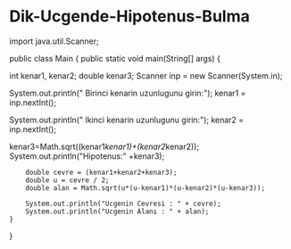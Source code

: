 # Dik-Ucgende-Hipotenus-Bulma

import java.util.Scanner;

public class Main { public static void main(String[] args) {

int kenar1, kenar2;
double kenar3; 
Scanner inp = new Scanner(System.in);

System.out.println(" Birinci kenarin uzunlugunu girin:");
kenar1 = inp.nextInt();

System.out.println(" Ikinci kenarin uzunlugunu girin:");
kenar2 = inp.nextInt();

kenar3=Math.sqrt((kenar1*kenar1)+(kenar2*kenar2));
System.out.println("Hipotenus:" +kenar3);

        double cevre = (kenar1+kenar2+kenar3);
        double u = cevre / 2;
        double alan = Math.sqrt(u*(u-kenar1)*(u-kenar2)*(u-kenar3));

        System.out.println("Ucgenin Cevresi : " + cevre);
        System.out.println("Ucgenin Alanı : " + alan);
    }
}
